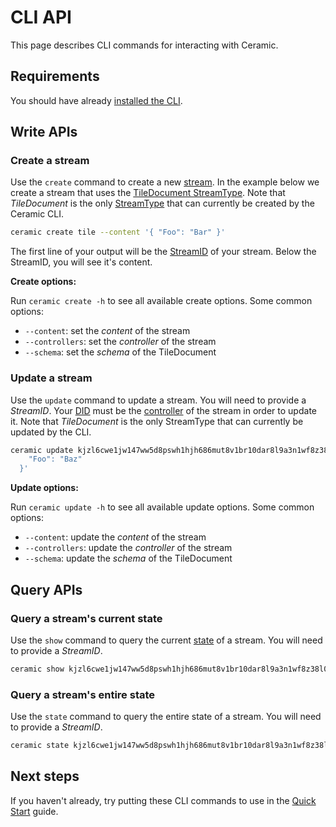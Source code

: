 # CLI API

This page describes CLI commands for interacting with Ceramic.

## **Requirements**

You should have already [installed the CLI](./installation.md).

## **Write APIs**

### **Create a stream**

Use the `create` command to create a new [stream](../../learn/glossary.md#streams). In the example below we create a stream that uses the [TileDocument StreamType](../../docs/advanced/standards/stream-programs/tile-document.md). Note that _TileDocument_ is the only [StreamType](../../learn/glossary.md#streamtypes) that can currently be created by the Ceramic CLI.

```bash
ceramic create tile --content '{ "Foo": "Bar" }'
```

The first line of your output will be the [StreamID](../../learn/glossary.md#streamid) of your stream. Below the StreamID, you will see it's content.

**Create options:**

Run `ceramic create -h` to see all available create options. Some common options:

- `--content`: set the _content_ of the stream
- `--controllers`: set the _controller_ of the stream
- `--schema`: set the _schema_ of the TileDocument

### **Update a stream**

Use the `update` command to update a stream. You will need to provide a _StreamID_. Your [DID](../../learn/glossary.md#dids) must be the [controller](../../learn/glossary.md#controllers) of the stream in order to update it. Note that _TileDocument_ is the only StreamType that can currently be updated by the CLI.

```bash
ceramic update kjzl6cwe1jw147ww5d8pswh1hjh686mut8v1br10dar8l9a3n1wf8z38l0bg8qa --content '{
    "Foo": "Baz"
  }'
```

**Update options:**

Run `ceramic update -h` to see all available update options. Some common options:

- `--content`: update the _content_ of the stream
- `--controllers`: update the _controller_ of the stream
- `--schema`: update the _schema_ of the TileDocument

## **Query APIs**

### **Query a stream's current state**

Use the `show` command to query the current [state](../../learn/glossary.md#state) of a stream. You will need to provide a _StreamID_.

```bash
ceramic show kjzl6cwe1jw147ww5d8pswh1hjh686mut8v1br10dar8l9a3n1wf8z38l0bg8qa
```

### **Query a stream's entire state**

Use the `state` command to query the entire state of a stream. You will need to provide a _StreamID_.

```bash
ceramic state kjzl6cwe1jw147ww5d8pswh1hjh686mut8v1br10dar8l9a3n1wf8z38l0bg8qa
```

## **Next steps**

If you haven't already, try putting these CLI commands to use in the [Quick Start](quick-start.md) guide.
